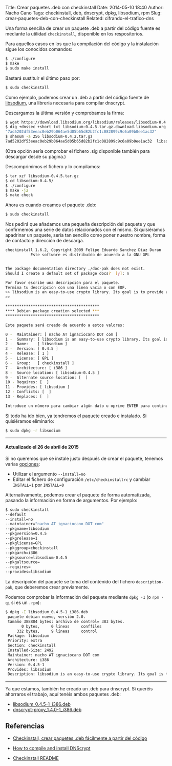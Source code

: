 Title: Crear paquetes .deb con checkinstall
Date: 2014-05-10 18:40
Author: Nacho Cano
Tags: checkinstall, deb, dnscrypt, dpkg, libsodium, rpm
Slug: crear-paquetes-deb-con-checkinstall
Related: cifrando-el-trafico-dns

Una forma sencilla de crear un paquete .deb a partir del código fuente
es mediante la utilidad `checkinstall`, disponible en los respositorios.

Para aquellos casos en los que la compilación del código y la
instalación sigue los conocidos comandos:

```bash
$ ./configure
$ make
$ sudo make install
```

Bastará sustituir el último paso por:

```bash
$ sudo checkinstall
```

Como ejemplo, podemos crear un .deb a partir del código fuente de
[libsodium][], una librería necesaria para compilar dnscrypt.

Descargamos la última versión y comprobamos la firma:

```bash
$ wget https://download.libsodium.org/libsodium/releases/libsodium-0.4.5.tar.gz
$ dig +dnssec +short txt libsodium-0.4.5.tar.gz.download.libsodium.org
"7ad5202df53eeac0eb29b064ae5d05b65d82b2fc1c082899c9c6a09b0ee1ac32"
$ shasum -a 256 libsodium-0.4.2.tar.gz
7ad5202df53eeac0eb29b064ae5d05b65d82b2fc1c082899c9c6a09b0ee1ac32  libsodium-0.4.5.tar.gz
```

(Otra opción sería comprobar el fichero .sig disponible también para
descargar desde su página.)

Descomprimimos el fichero y lo compilamos:

```bash
$ tar xzf libsodium-0.4.5.tar.gz
$ cd libsodium-0.4.5/
$ ./configure
$ make -j2
$ make check
```

Ahora es cuando creamos el paquete .deb:

```bash
$ sudo checkinstall
```

Nos pedirá que añadamos una pequeña descripción del paquete y que
confirmemos una serie de datos relacionados con el mismo. Si quisiéramos
apadrinar un paquete, sería tan sencillo como poner nuestro nombre,
forma de contacto y dirección de descarga.

```bash
checkinstall 1.6.2, Copyright 2009 Felipe Eduardo Sanchez Diaz Duran
           Este software es distribuído de acuerdo a la GNU GPL


The package documentation directory ./doc-pak does not exist.
Should I create a default set of package docs?  [y]: n

Por favor escribe una descripción para el paquete.
Termina tu descripcion con una linea vacia o con EOF.
>> libsodium is an easy-to-use crypto library. Its goal is to provide all of the core operations needed to build higher-level cryptographic tools.
>>

*****************************************
**** Debian package creation selected ***
*****************************************

Este paquete será creado de acuerdo a estos valores:

0 -  Maintainer: [ nacho AT ignaciocano DOT com ]
1 -  Summary: [ libsodium is an easy-to-use crypto library. Its goal is to provide all of the core operations needed to build higher-level cryptographic tools. ]
2 -  Name:    [ libsodium ]
3 -  Version: [ 0.4.5 ]
4 -  Release: [ 1 ]
5 -  License: [ GPL ]
6 -  Group:   [ checkinstall ]
7 -  Architecture: [ i386 ]
8 -  Source location: [ libsodium-0.4.5 ]
9 -  Alternate source location: [  ]
10 - Requires: [  ]
11 - Provides: [ libsodium ]
12 - Conflicts: [  ]
13 - Replaces: [  ]

Introduce un número para cambiar algún dato u oprime ENTER para continuar:
```

Si todo ha ido bien, ya tendremos el paquete creado e instalado. Si
quisiéramos eliminarlo:

```bash
$ sudo dpkg -r libsodium
```

* * * * *

#### Actualizado el 26 de abril de 2015

Si no queremos que se instale justo después de crear el paquete, tenemos
varias [opciones][]:

-   Utilizar el argumento `--install=no`
-   Editar el fichero de configuración `/etc/checkinstallrc` y cambiar
    `INSTALL=1` por `INSTALL=0`

Alternativamente, podemos crear el paquete de forma automatizada,
pasando la información en forma de argumentos. Por ejemplo:

```bash
$ sudo checkinstall
--default
--install=no
--maintainer="nacho AT ignaciocano DOT com"
--pkgname=libsodium
--pkgversion=0.4.5
--pkgrelease=1
--pkglicense=GPL
--pkggroup=checkinstall
--pkgarch=i386
--pkgsource=libsodium-0.4.5
--pkgaltsource=
--requires=
--provides=libsodium
```

La descripción del paquete se toma del contenido del fichero
`description-pak`, que deberemos crear previamente.

Podemos comprobar la información del paquete mediante `dpkg -I` (o
`rpm -qi` si es un `.rpm`):

```bash
$ dpkg -I libsodium_0.4.5-1_i386.deb
 paquete debian nuevo, versión 2.0.
 tamaño 388804 bytes: archivo de control= 383 bytes.
       0 bytes,     0 líneas     conffiles
     332 bytes,     9 líneas     control
 Package: libsodium
 Priority: extra
 Section: checkinstall
 Installed-Size: 2492
 Maintainer: nacho AT ignaciocano DOT com
 Architecture: i386
 Version: 0.4.5-1
 Provides: libsodium
 Description: libsodium is an easy-to-use crypto library. Its goal is to provide all of the core operations needed to build higher-level cryptographic tools.
```

* * * * *

Ya que estamos, también he creado un .deb para dnscrypt. Si queréis
ahorraros el trabajo, aquí tenéis ambos paquetes .deb:

-   [libsodium_0.4.5-1_i386.deb][]
-   [dnscrypt-proxy_1.4.0-1_i386.deb][]

Referencias
-----------

- [Checkinstall, crear paquetes .deb fácilmente a partir del código][]
- [How to compile and install DNScrypt][]
- [Checkinstall README][opciones]

  [libsodium]: https://download.libsodium.org/libsodium/releases/
    "libsodium"
  [opciones]: http://www.asic-linux.com.mx/~izto/checkinstall/docs/README
    "opciones"
  [libsodium_0.4.5-1_i386.deb]: {filename}/deb/libsodium_0.4.5-1_i386.deb
    "libsodium_0.4.5-1_i386.deb"
  [dnscrypt-proxy_1.4.0-1_i386.deb]: {filename}/deb/dnscrypt-proxy_1.4.0-1_i386.deb
    "dnscrypt-proxy_1.4.0-1_i386.deb"
  [Checkinstall, crear paquetes .deb fácilmente a partir del código]: http://ubuntulife.wordpress.com/2010/08/05/checkinstall-crear-paquetes-deb-facilmente-a-partir-del-codigo/
    "Checkinstall, crear paquetes .deb fácilmente a partir del código"
  [How to compile and install DNScrypt]: http://askubuntu.com/questions/330589/how-to-compile-and-install-dnscrypt/330611#330611
    "How to compile and install DNScrypt"

